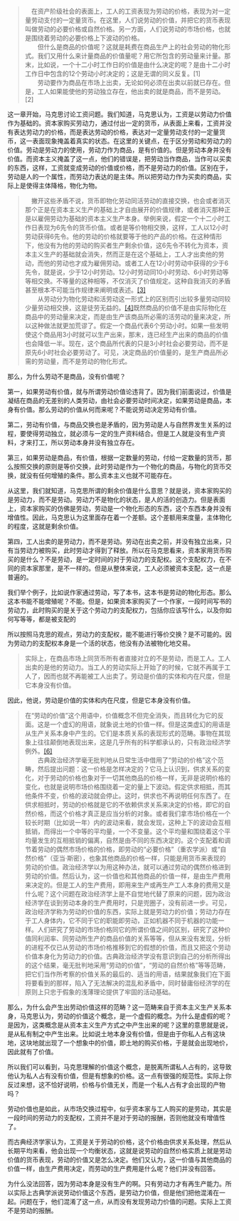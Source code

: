 <blockquote data-pid="Vm4CPR1n">　在资产阶级社会的表面上，工人的工资表现为劳动的价格，表现为对一定量劳动支付的一定量货币。在这里，人们说劳动的价值，并把它的货币表现叫做劳动的必要价格或自然价格。另一方面，人们说劳动的市场价格，也就是围绕着劳动的必要价格上下波动的价格。<br>　　但什么是商品的价值呢？这就是耗费在商品生产上的社会劳动的物化形式。我们又用什么来计量商品的价值量呢？用它所包含的劳动量来计量。那末，比如说，一个十二小时工作日的价值是由什么决定的呢？是由十二小时工作日中包含的12个劳动小时决定的；这是无谓的同义反复。[1]<br>　　劳动要作为商品在市场上出卖，无论如何必须在出卖以前就已存在。但是，工人如果能使他的劳动独立存在，他出卖的就是商品，而不是劳动。[2]</blockquote><p data-pid="qDB3trAR">这一章开始，马克思讨论工资问题。我们知道，马克思认为，工资是以劳动力价值作为基础的。资本家购买劳动力，通过付出一定的货币，从表面上来看，工资并没有表达劳动力的价格，而是表达劳动的价格，表达对一定量劳动支付的一定量货币，这一表面现象掩盖着真实的状态。在这里的关键点，在于区分劳动和劳动力的价值。劳动是劳动力的使用，劳动力作为商品，是有价值的。但是劳动本身并没有价值。而资本主义掩盖了这一点，他们的错误是，把劳动当作商品，当作可以买卖的东西，这样，工资就变成劳动的价值或价格，而不是劳动力的价值。区别在于，劳动是人的一个属性，而劳动力表达的是主体。所以把劳动力作为买卖的商品，实际上是使得主体降格，物化为物。</p><blockquote data-pid="R2tVY-7K">　撇开这些矛盾不说，货币即物化劳动同活劳动的直接交换，也会或者消灭那个正是在资本主义生产的基础上才自由展开的价值规律，或者消灭那种正是以雇佣劳动为基础的资本主义生产本身。举例来说，假定一个十二小时工作日表现为6先令的货币价值。或者是等价物相交换，这样，工人以12小时劳动获得6先令。他的劳动的价格就要等于他的产品的价格。在这种情形下，他没有为他的劳动的购买者生产剩余价值，这6先令不转化为资本，资本主义生产的基础就会消失，然而正是在这个基础上，工人才出卖他的劳动，而他的劳动也才成为雇佣劳动。或者工人在12小时劳动中获得的少于6先令，就是说，少于12小时劳动。12小时劳动同10小时劳动、6小时劳动等等相交换。不等量的这种相等，不仅消灭了价值规定。这种自我消灭的矛盾甚至根本不可能当作规律来阐明或表述。<a href="http://link.zhihu.com/?target=https%3A//www.marxists.org/chinese/marx/capital/17.htm%23_ftn3" class=" wrap external" target="_blank" rel="nofollow noreferrer">[3]</a><br>　　从劳动分为物化劳动和活劳动这一形式上的区别而引出较多量劳动同较少量劳动相交换，这是徒劳无益的。<a href="http://link.zhihu.com/?target=https%3A//www.marxists.org/chinese/marx/capital/17.htm%23_ftn4" class=" wrap external" target="_blank" rel="nofollow noreferrer">[4]</a>既然商品的价值不是由实际物化在商品中的劳动量来决定，而是由生产该商品所必需的活劳动的量来决定，所以这种做法就更加荒谬了。假定一个商品代表6个劳动小时。如果一些发明使这个商品用3小时就可以生产出来，那末，连已经生产出来的商品的价值也会降低一半。现在，这个商品所代表的只是3小时社会必要劳动，而不是原先6小时社会必要劳动了。可见，决定商品的价值量的，是生产商品所必需的劳动量，而不是劳动的物化形式。</blockquote><p data-pid="DS0L7YSD">那么，为什么劳动不是商品，没有价值呢？</p><p data-pid="tXgeS8Kn">第一，如果劳动有价值，就与所谓劳动价值论违背了。因为我们前面说过，价值是凝结在商品的无差别的人类劳动，由社会必要劳动时间决定，如果劳动是商品，本身有价值。那么劳动的价值从何而来呢？不能说劳动决定劳动有价值。</p><p data-pid="fqTyoyKM">第二，劳动有价值，与商品交换也是矛盾的，因为劳动是人与自然界发生关系的过程，要使得劳动独立，就必须与一定的生产资料结合。但是工人就是没有生产资料，才来打工，所以劳动本身并没有独立存在。</p><p data-pid="7mOJGByV">第三，如果劳动是商品，有价值，根据一定数量的劳动，付给一定数量的货币，那么按照交换的原则是等价交换，此时劳动是作为一个物化的商品，与物化的货币交换，就没有任何增殖的条件。那么资本主义也就不可能存在。</p><p data-pid="tFE2zIeG">从这里，我们就知道，马克思所谓的剩余价值是什么意思？就是说，资本家购买的是劳动力，而不是劳动。劳动力不是物化的状态，是人的活的创造力。但是表面上，资本家购买的仿佛是劳动，劳动是一个物化形态的东西，这个东西本身并没有增值性。因此，马克思认为这里面存在着一个差额。这个差额用来度量，主体物化的程度，这就是剩余价值。</p><p data-pid="2hlKLjM8">第四，工人出卖的是劳动力，而不是劳动。劳动在出卖之前，并没有独立出来，只有当劳动力被购买，此时劳动才得到了释放。所以在马克思看来，资本家用货币购买的是什么？不是劳动，是一定时间的对于劳动力的支配权。这个支配权力，在不同的资本家那里，是不一样的。但是从整体来说，工人必须被资本支配，这一点是普遍的。</p><p data-pid="uuVLBMKm">我们举个例子，比如说作家通过劳动，写了本书，这本书是劳动的物化形态。那么这本书能不能增殖呢？不能。但是，如果资本家购买了一个作家，一段时间写书的劳动力，此时购买的是关于这个劳动力的支配权力，包括你应该写什么，以及你如何写等等，都是被支配的</p><p data-pid="gtX_0Hdn">所以按照马克思的观点，劳动力的支配权，能不能进行等价交换？是不可能的。因为劳动力的支配权本身是一个活的状态，他没有办法被物化地交易。</p><blockquote data-pid="B2hj9bxY">实际上，在商品市场上同货币所有者直接对立的不是劳动，而是工人。工人出卖的是他的劳动力。当工人的劳动实际上开始了的时候，它就不再属于工人了，因而也就不再能被工人出卖了。劳动是价值的实体和内在尺度，但是它本身没有价值。</blockquote><p data-pid="y_C5H50v">因此，他说，劳动是价值的实体和内在尺度，但是它本身没有价值。</p><blockquote data-pid="BE44nOnW">在“劳动的价值”这个用语中，价值概念不但完全消失，而且转化为它的反面。这是一个虚幻的用语，就象说土地的价值一样。但是这类虚幻的用语是从生产关系本身中产生的。它们是本质关系的表现形式的范畴。事物在其现象上往往颠倒地表现出来，这是几乎所有的科学都承认的，只有政治经济学例外。<a href="http://link.zhihu.com/?target=https%3A//www.marxists.org/chinese/marx/capital/17.htm%23_ftn6" class=" wrap external" target="_blank" rel="nofollow noreferrer">[6]</a><br>　　古典政治经济学毫无批判地从日常生活中借用了“劳动的价格”这个范畴，然后提出问题：这一价格是怎样决定的？它马上认识到，供求关系的变化，对于劳动的价格也象对于一切其他商品的价格一样，无非是说明价格的变化，也就是说明市场价格围绕着一定的量上下波动。假定供求相抵，而其他条件不变，价格的波动就会停止。这时，供求也不再说明任何东西了。在供求相抵时，劳动的价格就是它的不依赖供求关系来决定的价格，即它的自然价格，而这个价格才真正是应当分析的对象。或者我们拿市场价格在一个较长时期（比如说一年）内的波动来看，就会发现，这种上下的波动会互相抵销，而得出一个中等的平均量，一个不变量。这个平均量和围绕着这个平均量发生的互相抵销的偏离，自然是由不同的东西决定的。这个支配着和调节着劳动的偶然市场价格的价格，即劳动的“必要价格”（重农学派）或“自然价格”（亚当·斯密），也象其他商品的价格一样，只能是用货币来表现的劳动的价值。政治经济学以为用这种办法，就可以通过劳动的偶然价格进到劳动的价值。然后认为，这一价值也和其他商品的价值一样，是由生产费用来决定的。但是工人的生产费用，即用来生产或再生产工人本身的费用又是什么呢？这个问题在政治经济学上是不自觉地代替了原来的问题，因为政治经济学在谈到劳动本身的生产费用时，只是兜圈子，没有前进一步。可见，政治经济学称为劳动的价值的东西，实际上就是劳动力的价值；劳动力存在于工人身体内，它不同于它的职能即劳动，正如机器不同于机器的功能一样。人们研究了劳动的市场价格同它的所谓价值之间的区别，研究了这种价值同利润率、同劳动所生产的商品价值的关系等等，但从来没有发现，分析的进程不仅已从劳动的市场价格推移到它的假想的价值，而且又把这个劳动价值本身化为劳动力的价值。古典政治经济学没有意识到自己的分析所得出的这个结果，毫无批判地采用“劳动的价值”，“劳动的自然价格”等等范畴，把它们当作所考察的价值关系的最后的、适当的用语，结果就象我们在下面将要看到的那样，陷入了无法解决的混乱和矛盾中，同时替庸俗经济学的在原则上只忠于假象的浅薄理论提供了牢固的活动基础。</blockquote><p data-pid="ejRVETl_">那么，为什么会产生出劳动价值这样的范畴？这一范畴来自于资本主义生产关系本身，马克思认为，劳动的价值这个概念，是一个虚假的概念。为什么是虚假的呢？是因为，这类概念是从资本主义生产方式之中产生出来的呢？这里的意思就是说，是从私有制之中产生出来。比如说土地本身没有价值，但是由于你私人占有这块地，这块地就出现了一个想象中的价值，即土地的购买价格，于是就会出现地价，因此就有了价值。</p><p data-pid="LfgNCZiP">所以我们可以看到，马克思理解的价值这个概念，是脱离所谓私人占有的，这导致他认为私人占有没有价值，但是有想象的价格。这一点有很强的规范性。实际上你反过来想，这不恰好说明，价格与价值无关，而是一个私人占有才会出现的产物吗？</p><p data-pid="Rc7UHSyJ">劳动价值也是如此，从市场交换过程中，似乎资本家与工人购买的是劳动，其实是一段时间的劳动力的支配权，工资并不是对于劳动的报酬，否则他就没有增值性了。</p><p data-pid="os0wkJPH">而古典经济学家认为，工资是关于劳动的价格，这个价格由供求关系处理，然后从长期平均来看，他会出现一个均衡状态，这就是说劳动的自然价格实质上就是劳动价值的货币表现，劳动的价值又是怎么决定。他们又认为，这一价值与其他商品的价值一样，由生产费用决定，而劳动的生产费用是什么呢？他们并没有回答。</p><p data-pid="arChyWUb">为什么没法回答，因为劳动本身是没有生产的啊。只有劳动力才有再生产能力。所以实际上古典学派说劳动价值这个东西，是劳动力价值，但是他们把他混淆在一起。问题在于，他们混淆了这一点，从而没有发现劳动力价值的问题。实际上工资不是劳动的报酬。</p>